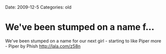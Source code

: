 Date: 2009-12-5
Categories: old

# We've been stumped on a name f...

We've been stumped on a name for our next girl - starting to like Piper more - Piper by Phish  <a href="http://lala.com/z58n" rel="nofollow">http://lala.com/z58n</a>
